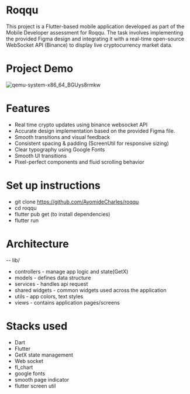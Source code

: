# Roqqu

This project is a Flutter-based mobile application developed as part of the Mobile Developer assessment for Roqqu.
The task involves implementing the provided Figma design and integrating it with a real-time open-source WebSocket API (Binance) to display live cryptocurrency market data.

# Project Demo

![qemu-system-x86_64_BGUys8rmkw](https://github.com/user-attachments/assets/b715bf64-522c-4338-bc6a-a3b3ded8be58)

# Features 
- Real time crypto updates using binance websocket API
- Accurate design implementation based on the provided Figma file.
- Smooth transitions and visual feedback
- Consistent spacing & padding (ScreenUtil for responsive sizing)
- Clear typography using Google Fonts
- Smooth UI transitions
- Pixel-perfect components and fluid scrolling behavior



# Set up instructions
- git clone https://github.com/AyomideCharles/roqqu
- cd roqqu
- flutter pub get (to install dependencies)
- flutter run

# Architecture
-- lib/
 - controllers - manage app logic and state(GetX)
 - models - defines data structure
 - services - handles api request 
 - shared widgets - common widgets used across the application
 - utils - app colors, text styles
 - views - contains application pages/screens

# Stacks used
- Dart
- Flutter
- GetX state management
- Web socket
- fl_chart
- google fonts
- smooth page indicator
- flutter screen util

